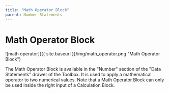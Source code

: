 ```yaml
---
title: "Math Operator Block"
parent: Number Statements
---
```

# Math Operator Block
![math operator]({{ site.baseurl }}/img/math_operator.png "Math Operator Block")

The Math Operator Block is available in the "Number" section of the "Data Statements" drawer of the Toolbox. It is used to apply a mathematical operator to two numerical values. Note that a Math Operator Block can only be used inside the right input of a Calculation Block.
